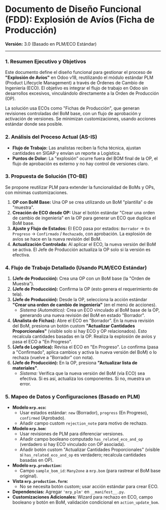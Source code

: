 # Documento de Diseño Funcional (FDD): Explosión de Avíos (Ficha de Producción)
**Versión:** 3.0 (Basado en PLM/ECO Estándar)

---

### 1. Resumen Ejecutivo y Objetivos

Este documento define el diseño funcional para gestionar el proceso de **"Explosión de Avíos"** en Odoo v18, reutilizando el módulo estándar PLM (Product Lifecycle Management) a través de Órdenes de Cambio de Ingeniería (ECO). El objetivo es integrar el flujo de trabajo en Odoo sin desarrollos excesivos, vinculándolo directamente a la Orden de Producción (OP).

La solución usa ECOs como "Fichas de Producción", que generan revisiones controladas del BoM base, con un flujo de aprobación y activación de versiones. Se minimizan customizaciones, usando acciones estándar donde sea posible.

### 2. Análisis del Proceso Actual (AS-IS)

-   **Flujo de Trabajo:** Las analistas reciben la ficha técnica, ajustan cantidades en SIGAP y envían un reporte a Logística.
-   **Puntos de Dolor:** La "explosión" ocurre fuera del BOM final de la OP, el flujo de aprobación es externo y no hay control de versiones claro.

### 3. Propuesta de Solución (TO-BE)

Se propone reutilizar PLM para extender la funcionalidad de BoMs y OPs, con mínimas customizaciones.

1.  **OP con BoM Base:** Una OP se crea utilizando un BoM "plantilla" o de "muestra".
2.  **Creación de ECO desde OP:** Usar el botón estándar "Crear una orden de cambio de ingeniería" en la OP para generar un ECO que duplica el BoM base.
3.  **Ajuste y Flujo de Estados:** El ECO pasa por estados: `Borrador` -> `En Progreso` -> `Confirmado` / `Rechazado`, con aprobación. La explosión de avíos se hace en la nueva revisión del BoM.
4.  **Actualización Controlada:** Al aplicar el ECO, la nueva versión del BoM se activa. El Jefe de Producción actualiza la OP solo si la versión es efectiva.

### 4. Flujo de Trabajo Detallado (Usando PLM/ECO Estándar)

1.  **(Jefe de Producción):** Crea una OP con un BoM base (la "Orden de Muestra").
2.  **(Jefe de Producción):** Confirma la OP (esto genera el requerimiento de tela).
3.  **(Jefe de Producción):** Desde la OP, selecciona la acción estándar **"Crear una orden de cambio de ingeniería"** (en el menú de acciones).
    -   *Sistema (Automático):* Crea un ECO vinculado al BoM base de la OP, generando una nueva revisión del BoM en estado "Borrador".
4.  **(Analista de Fichas):** Abre el ECO en "Borrador". En la nueva revisión del BoM, presiona un botón custom **"Actualizar Cantidades Proporcionales"** (visible solo si hay ECO y OP relacionados). Esto recalcula cantidades basadas en la OP. Realiza la explosión de avíos y pasa el ECO a "En Progreso".
5.  **(Jefa de Logística):** Revisa el ECO en "En Progreso". Lo confirma (pasa a "Confirmado", aplica cambios y activa la nueva versión del BoM) o lo rechaza (vuelve a "Borrador" con nota).
6.  **(Jefe de Producción):** En la OP, presiona **"Actualizar lista de materiales"**.
    -   *Sistema:* Verifica que la nueva versión del BoM (vía ECO) sea efectiva. Si es así, actualiza los componentes. Si no, muestra un error.

### 5. Mapeo de Datos y Configuraciones (Basado en PLM)

-   **Modelo `mrp.eco`:**
    - Usar estados estándar: `new` (Borrador), `progress` (En Progreso), `confirmed` (Aprobado).
    - Añadir campo custom `rejection_note` para motivo de rechazo.
-   **Modelo `mrp.bom`:**
    - Usar revisiones de PLM para diferenciar versiones.
    - Añadir campo booleano computado `has_related_eco_and_op` (verdadero si hay ECO vinculado con OP asociada).
    - Añadir botón custom "Actualizar Cantidades Proporcionales" (visible si `has_related_eco_and_op` es verdadero; recalcula cantidades basadas en OP).
-   **Modelo `mrp.production`:**
    - Campo `sample_bom_id`: `Many2one` a `mrp.bom` (para rastrear el BoM base original).
-   **Vista `mrp.production.form`:**
    - No se necesita botón custom; usar acción estándar para crear ECO.
-   **Dependencias:** Agregar `'mrp_plm'` en `__manifest__.py`.
-   **Customizaciones Adicionales:** Wizard para rechazo en ECO, campo booleano y botón en BoM, validación condicional en `action_update_bom`.

